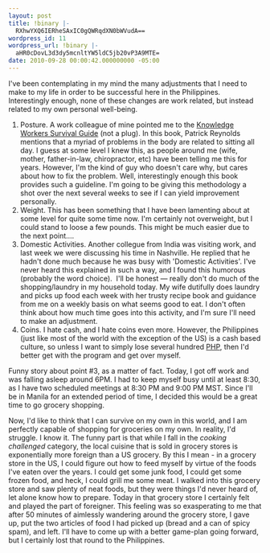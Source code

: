 ```yaml
---
layout: post
title: !binary |-
  RXhwYXQ6IERheSAxIC0gQWRqdXN0bWVudA==
wordpress_id: 11
wordpress_url: !binary |-
  aHR0cDovL3d3dy5mcnltYW5ldC5jb20vP3A9MTE=
date: 2010-09-28 00:00:42.000000000 -05:00
---
```

I've been contemplating in my mind the many adjustments that I need to make to my life in order to be successful here in the Philippines. Interestingly enough, none of these changes are work related, but instead related to my own personal well-being.

<!--more-->
<ol>
	<li>Posture. A work colleague of mine pointed me to the <a href="http://knowledgeworkerssurvivalguide.com/">Knowledge Workers Survival Guide</a> (not a plug). In this book, Patrick Reynolds mentions that a myriad of problems in the body are related to sitting all day. I guess at some level I knew this, as people around me (wife, mother, father-in-law, chiropractor, etc) have been telling me this for years. However, I'm the kind of guy who doesn't care why, but cares about how to fix the problem. Well, interestingly enough this book provides such a guideline. I'm going to be giving this methodology a shot over the next several weeks to see if I can yield improvement personally.</li>
	<li>Weight. This has been something that I have been lamenting about at some level for quite some time now. I'm certainly not overweight, but I could stand to loose a few pounds. This might be much easier due to the next point....</li>
	<li>Domestic Activities. Another collegue from India was visiting work, and last week we were discussing his time in Nashville. He replied that he hadn't done much because he was busy with 'Domestic Activities'. I've never heard this explained in such a way, and I found this humorous (probably the word choice).  I'll be honest — really don't do much of the shopping/laundry in my household today. My wife dutifully does laundry and picks up food each week with her trusty recipe book and guidance from me on a weekly basis on what seems good to eat. I don't often think about how much time goes into this activity, and I'm sure I'll need to make an adjustment.</li>
	<li>Coins. I hate cash, and I hate coins even more. However, the Philippines (just like most of the world with the exception of the US) is a cash based culture, so unless I want to simply lose several hundred <a href="http://en.wikipedia.org/wiki/Philippine_peso">PHP</a>, then I'd better get with the program and get over myself.</li>
</ol>
Funny story about point #3, as a matter of fact. Today, I got off work and was falling asleep around 6PM. I had to keep myself busy until at least 8:30, as I have two scheduled meetings at 8:30 PM and 9:00 PM MST. Since I'll be in Manila for an extended period of time, I decided this would be a great time to go grocery shopping.

Now, I'd like to think that I can survive on my own in this world, and I am perfectly capable of shopping for groceries on my own. In reality, I'd struggle. I know it. The funny part is that while I fall in the <em>cooking challenged</em> category, the local cuisine that is sold in grocery stores is exponentially more foreign than a US grocery. By this I mean - in a grocery store in the US, I could figure out how to feed myself by virtue of the foods I've eaten over the years. I could get some junk food, I could get some frozen food, and heck, I could grill me some meat. I walked into this grocery store and saw plenty of neat foods, but they were things I'd never heard of, let alone know how to prepare. Today in that grocery store I certainly felt and played the part of foreigner. This feeling was so exasperating to me that after 50 minutes of aimlessly wandering around the grocery store, I gave up, put the two articles of food I had picked up (bread and a can of spicy spam), and left. I'll have to come up with a better game-plan going forward, but I certainly lost that round to the Philippines.
